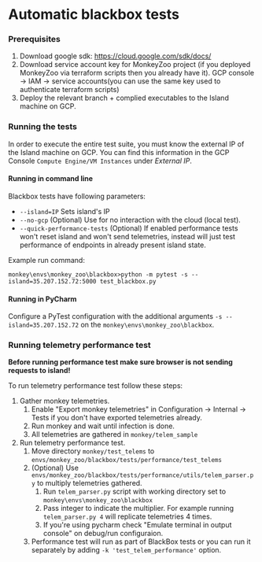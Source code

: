 # Automatic blackbox tests
### Prerequisites
1. Download google sdk: https://cloud.google.com/sdk/docs/
2. Download service account key for MonkeyZoo project (if you deployed MonkeyZoo via terraform scripts then you already have it). 
GCP console -> IAM -> service accounts(you can use the same key used to authenticate terraform scripts)
3. Deploy the relevant branch + complied executables to the Island machine on GCP.   

### Running the tests
In order to execute the entire test suite, you must know the external IP of the Island machine on GCP. You can find 
this information in the GCP Console `Compute Engine/VM Instances` under _External IP_. 

#### Running in command line
Blackbox tests have following parameters:
- `--island=IP` Sets island's IP
- `--no-gcp` (Optional) Use for no interaction with the cloud (local test).
- `--quick-performance-tests` (Optional) If enabled performance tests won't reset island and won't send telemetries, 
instead will just test performance of endpoints in already present island state.

Example run command:

`monkey\envs\monkey_zoo\blackbox>python -m pytest -s --island=35.207.152.72:5000 test_blackbox.py`

#### Running in PyCharm
Configure a PyTest configuration with the additional arguments `-s --island=35.207.152.72` on the 
`monkey\envs\monkey_zoo\blackbox`.

### Running telemetry performance test

**Before running performance test make sure browser is not sending requests to island!** 

To run telemetry performance test follow these steps:
1. Gather monkey telemetries.
    1. Enable "Export monkey telemetries" in Configuration -> Internal -> Tests if you don't have 
    exported telemetries already.
    2. Run monkey and wait until infection is done.
    3. All telemetries are gathered in `monkey/telem_sample`
2. Run telemetry performance test.
    1. Move directory `monkey/test_telems` to `envs/monkey_zoo/blackbox/tests/performance/test_telems`
    2. (Optional) Use `envs/monkey_zoo/blackbox/tests/performance/utils/telem_parser.py` to multiply 
    telemetries gathered.
        1. Run `telem_parser.py` script with working directory set to `monkey\envs\monkey_zoo\blackbox`
        2. Pass integer to indicate the multiplier. For example running `telem_parser.py 4` will replicate
        telemetries 4 times.
        3. If you're using pycharm check "Emulate terminal in output console" on debug/run configuraion.
    3. Performance test will run as part of BlackBox tests or you can run it separately by adding 
    `-k 'test_telem_performance'` option.
